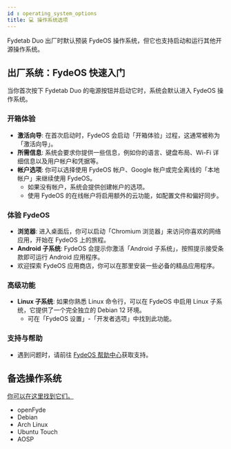 ```yaml
---
id : operating_system_options
title: 💻 操作系统选项
---
```


Fydetab Duo 出厂时默认预装 FydeOS 操作系统，但它也支持启动和运行其他开源操作系统。

## 出厂系统：FydeOS 快速入门
当你首次按下 Fydetab Duo 的电源按钮并启动它时，系统会默认进入 FydeOS 操作系统。

### 开箱体验

- **激活向导**: 在首次启动时，FydeOS 会启动「开箱体验」过程，这通常被称为「激活向导」。
- **所需信息**: 系统会要求你提供一些信息，例如你的语言、键盘布局、Wi-Fi 详细信息以及用户帐户和凭据等。
- **帐户选项**: 你可以选择使用 FydeOS 帐户、Google 帐户或完全离线的「本地帐户」来继续使用 FydeOS。
    - 如果没有帐户，系统会提供创建帐户的选项。
    - 使用 FydeOS 的在线帐户将启用额外的云功能，如配置文件和偏好同步。

### 体验 FydeOS

- **浏览器**: 进入桌面后，你可以启动「Chromium 浏览器」来访问你喜欢的网络应用，开始在 FydeOS 上的旅程。
- **Android 子系统**: FydeOS 会提示你激活「Android 子系统」，按照提示接受条款即可运行 Android 应用程序。
- 欢迎探索 FydeOS 应用商店，你可以在那里安装一些必备的精品应用程序。

### 高级功能

- **Linux 子系统**: 如果你熟悉 Linux 命令行，可以在 FydeOS 中启用 Linux 子系统，它提供了一个完全独立的 Debian 12 环境。
    - 可在「FydeOS 设置」-「开发者选项」中找到此功能。

### 支持与帮助

- 遇到问题时，请前往 [FydeOS 帮助中心](https://fydeos.com/help/)获取支持。



## 备选操作系统
[你可以在这里找到它们。](/category/-Available-OS)
- openFyde
- Debian
- Arch Linux
- Ubuntu Touch
- AOSP
